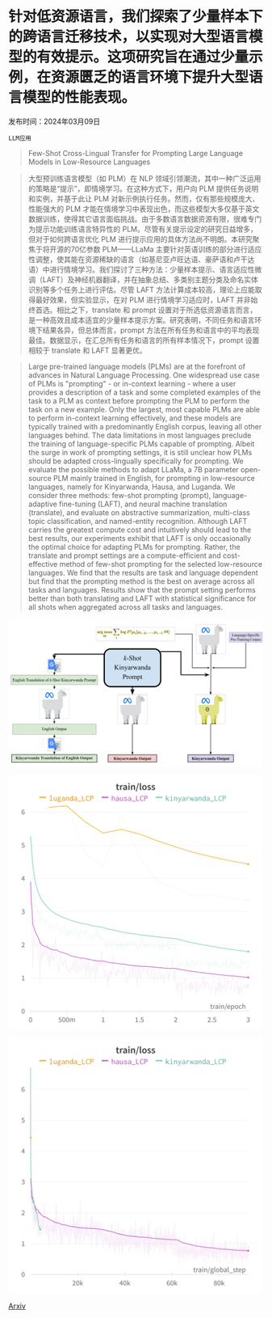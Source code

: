 # 针对低资源语言，我们探索了少量样本下的跨语言迁移技术，以实现对大型语言模型的有效提示。这项研究旨在通过少量示例，在资源匮乏的语言环境下提升大型语言模型的性能表现。

发布时间：2024年03月09日

`LLM应用`

> Few-Shot Cross-Lingual Transfer for Prompting Large Language Models in Low-Resource Languages

> 大型预训练语言模型（如 PLM）在 NLP 领域引领潮流，其中一种广泛运用的策略是“提示”，即情境学习。在这种方式下，用户向 PLM 提供任务说明和实例，并基于此让 PLM 对新示例执行任务。然而，仅有那些规模庞大、性能强大的 PLM 才能在情境学习中表现出色，而这些模型大多仅基于英文数据训练，使得其它语言面临挑战。由于多数语言数据资源有限，很难专门为提示功能训练语言特异性的 PLM。尽管有关提示设定的研究日益增多，但对于如何跨语言优化 PLM 进行提示应用的具体方法尚不明朗。本研究聚焦于将开源的70亿参数 PLM——LLaMa 主要针对英语训练的部分进行适应性调整，使其能在资源稀缺的语言（如基尼亚卢旺达语、豪萨语和卢干达语）中进行情境学习。我们探讨了三种方法：少量样本提示、语言适应性微调（LAFT）及神经机器翻译，并在抽象总结、多类别主题分类及命名实体识别等多个任务上进行评估。尽管 LAFT 方法计算成本较高，理论上应能取得最好效果，但实验显示，在对 PLM 进行情境学习适应时，LAFT 并非始终首选。相比之下，translate 和 prompt 设置对于所选低资源语言而言，是一种高效且成本适宜的少量样本提示方案。研究表明，不同任务和语言环境下结果各异，但总体而言，prompt 方法在所有任务和语言中的平均表现最佳。数据显示，在汇总所有任务和语言的所有样本情况下，prompt 设置相较于 translate 和 LAFT 显著更优。

> Large pre-trained language models (PLMs) are at the forefront of advances in Natural Language Processing. One widespread use case of PLMs is "prompting" - or in-context learning - where a user provides a description of a task and some completed examples of the task to a PLM as context before prompting the PLM to perform the task on a new example. Only the largest, most capable PLMs are able to perform in-context learning effectively, and these models are typically trained with a predominantly English corpus, leaving all other languages behind. The data limitations in most languages preclude the training of language-specific PLMs capable of prompting. Albeit the surge in work of prompting settings, it is still unclear how PLMs should be adapted cross-lingually specifically for prompting. We evaluate the possible methods to adapt LLaMa, a 7B parameter open-source PLM mainly trained in English, for prompting in low-resource languages, namely for Kinyarwanda, Hausa, and Luganda. We consider three methods: few-shot prompting (prompt), language-adaptive fine-tuning (LAFT), and neural machine translation (translate), and evaluate on abstractive summarization, multi-class topic classification, and named-entity recognition. Although LAFT carries the greatest compute cost and intuitively should lead to the best results, our experiments exhibit that LAFT is only occasionally the optimal choice for adapting PLMs for prompting. Rather, the translate and prompt settings are a compute-efficient and cost-effective method of few-shot prompting for the selected low-resource languages. We find that the results are task and language dependent but find that the prompting method is the best on average across all tasks and languages. Results show that the prompt setting performs better than both translating and LAFT with statistical significance for all shots when aggregated across all tasks and languages.

![针对低资源语言，我们探索了少量样本下的跨语言迁移技术，以实现对大型语言模型的有效提示。这项研究旨在通过少量示例，在资源匮乏的语言环境下提升大型语言模型的性能表现。](../../../paper_images/2403.06018/ThesisDiagram2.png)

![针对低资源语言，我们探索了少量样本下的跨语言迁移技术，以实现对大型语言模型的有效提示。这项研究旨在通过少量示例，在资源匮乏的语言环境下提升大型语言模型的性能表现。](../../../paper_images/2403.06018/thesis_3models_train_loss.png)

![针对低资源语言，我们探索了少量样本下的跨语言迁移技术，以实现对大型语言模型的有效提示。这项研究旨在通过少量示例，在资源匮乏的语言环境下提升大型语言模型的性能表现。](../../../paper_images/2403.06018/thesis_3models_train_loss_step.png)

[Arxiv](https://arxiv.org/abs/2403.06018)